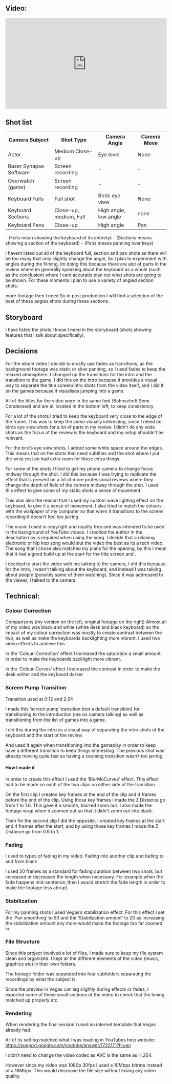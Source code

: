 <style>
  .resp-container {
    position: relative;
    overflow: hidden;
    padding-top: 56.25%;
}
  .resp-iframe {
    position: absolute;
    top: 0;
    left: 0;
    width: 100%;
    height: 100%;
    border: 0;
}
</style>

## Video:
<div class="resp-container">
<iframe class="resp-iframe" src="https://www.youtube.com/embed/-JR7h4kgNoM" frameborder="0" allow="accelerometer; autoplay; encrypted-media; gyroscope; picture-in-picture" allowfullscreen></iframe>
</div>


## Shot list
<table>
	<tr>
    		<th>Camera Subject</th>
    		<th>Shot Type</th>
		<th>Camera Angle</th>
		<th>Camera Move</th>
	</tr>
	<tr>
		<td>Actor</td>
    		<td>Medium Close-up</td>
    		<td>Eye level</td>
    		<td>None</td>
 	</tr>
  	<tr>
		<td>Razer Synapse Software</td>
    		<td>Screen recording</td>
    		<td>-</td>
    		<td>-</td>
  	</tr>
    	<tr>
		<td>Overwatch (game)</td>
    		<td>Screen recording</td>
    		<td>-</td>
    		<td>-</td>
  	</tr>
    	<tr>
		<td>Keyboard Fulls</td>
    		<td>Full shot</td>
    		<td>Birds eye view</td>
    		<td>None</td>
  	</tr>
    	<tr>
		<td>Keyboard Sections</td>
    		<td>Close-up, medium, Full</td>
    		<td>High angle, low angle</td>
    		<td>none</td>
  	</tr>
      	<tr>
		<td>Keyboard Pans</td>
    		<td>Close-up</td>
    		<td>High angle</td>
    		<td>Pan</td>
  	</tr>
</table>
- (Fulls mean showing the keyboard of its entirety)
- (Sections means showing a section of the keyboard)
- (Pans means panning over keys)

I havent listed out all of the keyboard full, section and pan shots as there will be too many that only slightly change the angle, So I plan to experiment with angles during the filming. Im doing this because there are alot of parts in the review where im generally speaking about the keyboard as a whole (such as the conclusion) where I cant accuratly plan out what shots are going to be shown. For these moments I plan to use a variety of angled section shots.

more footage then I need So in post production I will find a selection of the best of these angles shots during these sections.

## Storyboard

I have listed the shots I know I need in the storyboard (shots showing features that I talk about specifically). 

## Decisions

For the whole video I decide to mostly use fades as transitions, as the background footage was static or slow panning, so I used fades to keep the relaxed atmosphere. I changed up the transitions for the intro and the transition to the game. I did this on the intro because it provides a visual way to separate the title screen/intro shots from the video itself, and I did it on the games because it visualises jumping into a game.

All of the titles for the video were in the same font (Bahnschrift Semi-Condensed) and are all located in the bottom left, to keep consistency.

For a lot of the shots I tried to keep the keyboard very close to the edge of the frame. This was to keep the video visually interesting, since I relied on birds eye view shots for a lot of parts in my review. I didn’t do any wide shots as the focus of the review is the keyboard and my setup shouldn’t be relevant. 

For the bird’s eye view shots, I added some white space around the edges. This means that on the shots that need subtitles and the shot where I put the wrist rest on had extra room for those extra things.

For some of the shots I tried to get my phone camera to change focus midway through the shot. I did this because I was trying to replicate the effect that is present on a lot of more professional reviews where they change the depth of field of the camera midway through the shot. I used this effect to give some of my static shots a sense of movement.

This was also the reason that I used my custom wave lighting effect on the keyboard, to give it a sense of movement. I also tried to match the colours with the wallpaper of my computer so that when it transitions to the screen recording it doesn’t feel too jarring.

The music I used is copyright and royalty free and was intended to be used in the background of YouTube videos. I credited the author in the description as is required when using the song. I decide that a relaxing electronic or hip hop song would siut the video the best as its a tech video. The song that I chose also matched my plans for the opening, by this I mean that it had a good build up at the start for the title screen and .

I decided to start the video with me talking to the camera, I did this because for the intro, I wasn’t talking about the keyboard, and instead I was talking about people (possibly some of them watching). Since it was addressed to the viewer, I talked to the camera.

## Technical:

### Colour Correction

Comparisons (my version on the left, original footage on the right)
Almost all of my video was black and white (white desk and black keyboard) so the impact of my colour correction was mostly to create contrast between the two, as well as make the keyboards backlighting more vibrant. I used two video effects to achieve this.

In the ‘Colour-Correction’ effect I increased the saturation a small amount. In order to make the keyboards backlight more vibrant.

In the ‘Colour-Curves’ effect I increased the contrast in order to make the desk whiter and the keyboard darker


### Screen Pump Transition

Transition used at 0:12 and 2:24

I made this ‘screen pump’ transition (not a default transition) for transitioning to the introduction (me on camera talking) as well as transitioning from the list of games into a game.

I did this during the intro as a visual way of separating the intro shots of the keyboard and the start of the review.

And used it again when transitioning into the gameplay in order to keep have a different transition to keep things interesting. The previous shot was already moving quite fast so having a zooming transition wasn’t too jarring.

#### How I made it

In order to create this effect I used the ‘BlurMoCurves’ effect. This effect had to be made on each of the two clips on either side of the transition.

On the first clip I created key frames at the end of the clip and 4 frames before the end of the clip. Using those key frames I made the Z Distance go from 1 to 1.6. This gave it a smooth, blurred zoom out. I also made the footage wrap when it zoomed out so that it didn’t zoom out into black.

Then for the second clip I did the opposite. I created key frames at the start and 4 frames after the start, and by using those key frames I made the Z Distance go from 0.6 to 1.

### Fading

I used to types of fading in my video. Fading into another clip and fading to and from black

I used 20 frames as a standard for fading duration between two shots, but increased or decreased the length when necessary. For example when the fade happens mid-sentence, then I would stretch the fade length in order to make the footage less abrupt.

### Stabilization

For my panning shots I used Vegas’s stabilization effect. For this effect I set the ‘Pan smoothing’ to 50 and the ‘Stabilization amount’ to 20 as increasing the stabilization amount any more would make the footage too far zoomed in.


### File Structure

Since this project involved a lot of files, I made sure to keep my file system clean and organized. I kept all the different elements of the video (music, graphics etc) in their own folders.

The footage folder was separated into four subfolders separating the recordings by what the subject is. 

Since the preview in Vegas can lag slightly during effects or fades, I exported some of these small sections of the video to check that the timing matched up properly etc.

### Rendering

When rendering the final version I used an internet template that Vegas already had. 

All of its setting matched what I was reading in YouTubes help website:
https://support.google.com/youtube/answer/1722171?hl=en

I didn’t need to change the video codec as AVC is the same as H.264.

However since my video was 1080p 30fps I used a 10Mbps bitrate instead of a 16Mbps. This would decrease the file size without losing any video quality.

